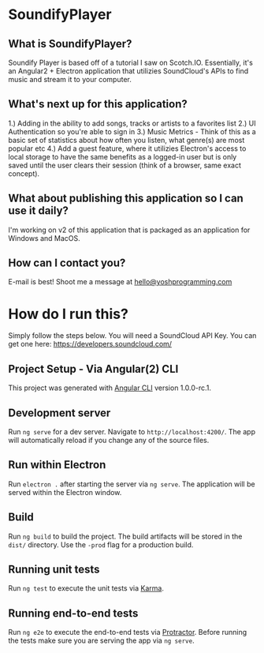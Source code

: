 # SoundifyPlayer

## What is SoundifyPlayer?
Soundify Player is based off of a tutorial I saw on Scotch.IO. Essentially, it's an Angular2 + Electron application that utilizies SoundCloud's APIs to find music and stream it to your computer. 

## What's next up for this application?
1.) Adding in the ability to add songs, tracks or artists to a favorites list
2.) UI Authentication so you're able to sign in
3.) Music Metrics - Think of this as a basic set of statistics about how often you listen, what genre(s) are most popular etc
4.) Add a guest feature, where it utilizies Electron's access to local storage to have the same benefits as a logged-in user but is only saved until the user clears their session (think of a browser, same exact concept).

## What about publishing this application so I can use it daily?
I'm working on v2 of this application that is packaged as an application for Windows and MacOS.

## How can I contact you?
E-mail is best! Shoot me a message at hello@yoshprogramming.com

# How do I run this?
Simply follow the steps below. You will need a SoundCloud API Key. You can get one here: https://developers.soundcloud.com/

## Project Setup - Via Angular(2) CLI
This project was generated with [Angular CLI](https://github.com/angular/angular-cli) version 1.0.0-rc.1.

## Development server
Run `ng serve` for a dev server. Navigate to `http://localhost:4200/`. The app will automatically reload if you change any of the source files.

## Run within Electron
Run `electron .` after starting the server via `ng serve`. The application will be served within the Electron window.

## Build

Run `ng build` to build the project. The build artifacts will be stored in the `dist/` directory. Use the `-prod` flag for a production build.

## Running unit tests

Run `ng test` to execute the unit tests via [Karma](https://karma-runner.github.io).

## Running end-to-end tests

Run `ng e2e` to execute the end-to-end tests via [Protractor](http://www.protractortest.org/).
Before running the tests make sure you are serving the app via `ng serve`.

